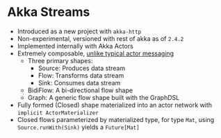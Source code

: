 # Akka Streams

- Introduced as a new project with `akka-http`
- Non-experimental, versioned with rest of akka as of `2.4.2`
- Implemented internally with Akka Actors
- Extremely composable, [unlike typical actor messaging](http://eng.localytics.com/akka-streams-akka-without-the-actors/)
  - Three primary shapes:
    - Source: Produces data stream
    - Flow: Transforms data stream
    - Sink: Consumes data stream
  - BidiFlow: A bi-directional flow shape
  - Graph: A generic flow shape built with the GraphDSL
- Fully formed (Closed) shape materialized into an actor network with `implicit ActorMaterializer`
- Closed flows parameterized by materialized type, for type `Mat`, using `Source.runWith(Sink)` yields a `Future[Mat]`
